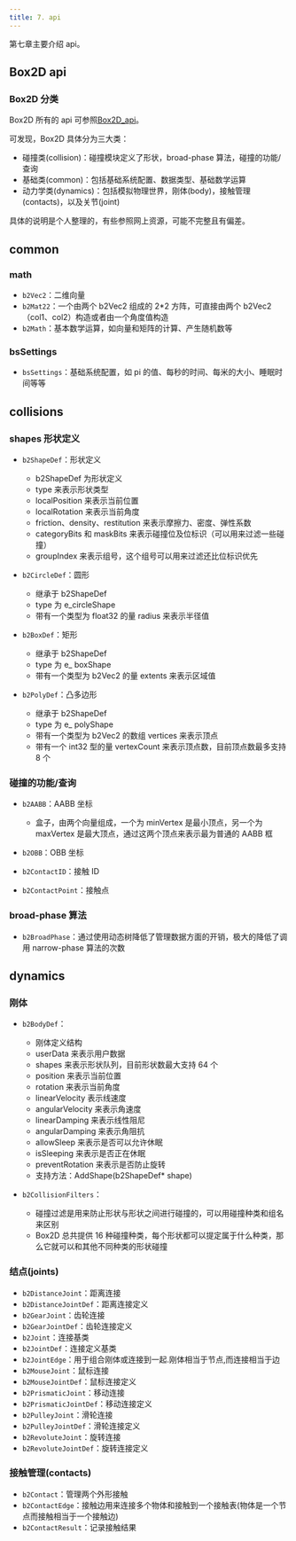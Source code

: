 ```yaml
---
title: 7. api
---
```


第七章主要介绍 api。

<!--more-->

## Box2D api

### Box2D 分类

Box2D 所有的 api 可参照[Box2D_api](http://www.kyucon.com/doc/box2d/)。

可发现，Box2D 具体分为三大类：

- 碰撞类(collision)：碰撞模块定义了形状，broad-phase 算法，碰撞的功能/查询
- 基础类(common)：包括基础系统配置、数据类型、基础数学运算
- 动力学类(dynamics)：包括模拟物理世界，刚体(body)，接触管理(contacts)，以及关节(joint)

具体的说明是个人整理的，有些参照网上资源，可能不完整且有偏差。

## common

### math

- `b2Vec2`：二维向量
- `b2Mat22`：一个由两个 b2Vec2 组成的 2\*2 方阵，可直接由两个 b2Vec2（col1、col2）构造或者由一个角度值构造
- `b2Math`：基本数学运算，如向量和矩阵的计算、产生随机数等

### bsSettings

- `bsSettings`：基础系统配置，如 pi 的值、每秒的时间、每米的大小、睡眠时间等等

## collisions

### shapes 形状定义

- `b2ShapeDef`：形状定义

  - b2ShapeDef 为形状定义
  - type 来表示形状类型
  - localPosition 来表示当前位置
  - localRotation 来表示当前角度
  - friction、density、restitution 来表示摩擦力、密度、弹性系数
  - categoryBits 和 maskBits 来表示碰撞位及位标识（可以用来过滤一些碰撞）
  - groupIndex 来表示组号，这个组号可以用来过滤还比位标识优先

- `b2CircleDef`：圆形

  - 继承于 b2ShapeDef
  - type 为 e_circleShape
  - 带有一个类型为 float32 的量 radius 来表示半径值

- `b2BoxDef`：矩形

  - 继承于 b2ShapeDef
  - type 为 e\_ boxShape
  - 带有一个类型为 b2Vec2 的量 extents 来表示区域值

- `b2PolyDef`：凸多边形
  - 继承于 b2ShapeDef
  - type 为 e\_ polyShape
  - 带有一个类型为 b2Vec2 的数组 vertices 来表示顶点
  - 带有一个 int32 型的量 vertexCount 来表示顶点数，目前顶点数最多支持 8 个

### 碰撞的功能/查询

- `b2AABB`：AABB 坐标

  - 盒子，由两个向量组成，一个为 minVertex 是最小顶点，另一个为 maxVertex 是最大顶点，通过这两个顶点来表示最为普通的 AABB 框

- `b2OBB`：OBB 坐标
- `b2ContactID`：接触 ID
- `b2ContactPoint`：接触点

### broad-phase 算法

- `b2BroadPhase`：通过使用动态树降低了管理数据方面的开销，极大的降低了调用 narrow-phase 算法的次数

## dynamics

### 刚体

- `b2BodyDef`：

  - 刚体定义结构
  - userData 来表示用户数据
  - shapes 来表示形状队列，目前形状数最大支持 64 个
  - position 来表示当前位置
  - rotation 来表示当前角度
  - linearVelocity 表示线速度
  - angularVelocity 来表示角速度
  - linearDamping 来表示线性阻尼
  - angularDamping 来表示角阻抗
  - allowSleep 来表示是否可以允许休眠
  - isSleeping 来表示是否正在休眠
  - preventRotation 来表示是否防止旋转
  - 支持方法：AddShape(b2ShapeDef\* shape)

- `b2CollisionFilters`：

  - 碰撞过滤是用来防止形状与形状之间进行碰撞的，可以用碰撞种类和组名来区别
  - Box2D 总共提供 16 种碰撞种类，每个形状都可以提定属于什么种类，那么它就可以和其他不同种类的形状碰撞

### 结点(joints)

- `b2DistanceJoint`：距离连接
- `b2DistanceJointDef`：距离连接定义
- `b2GearJoint`：齿轮连接
- `b2GearJointDef`：齿轮连接定义
- `b2Joint`：连接基类
- `b2JointDef`：连接定义基类
- `b2JointEdge`：用于组合刚体或连接到一起.刚体相当于节点,而连接相当于边
- `b2MouseJoint`：鼠标连接
- `b2MouseJointDef`：鼠标连接定义
- `b2PrismaticJoint`：移动连接
- `b2PrismaticJointDef`：移动连接定义
- `b2PulleyJoint`：滑轮连接
- `b2PulleyJointDef`：滑轮连接定义
- `b2RevoluteJoint`：旋转连接
- `b2RevoluteJointDef`：旋转连接定义

### 接触管理(contacts)

- `b2Contact`：管理两个外形接触
- `b2ContactEdge`：接触边用来连接多个物体和接触到一个接触表(物体是一个节点而接触相当于一个接触边)
- `b2ContactResult`：记录接触结果
